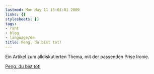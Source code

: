 ```yaml
---
lastmod: Mon May 11 15:01:01 2009
links: {}
stylesheets: []
tags:
- rant
- blog
- language/de
title: Peng, du bist tot!
---
```



Ein Artikel zum alldiskutierten Thema, mit der passenden Prise Ironie.


[Peng, du bist tot!](http://www.tagesspiegel.de/zeitung/Titelseite-Paintball;art692,2793975)


